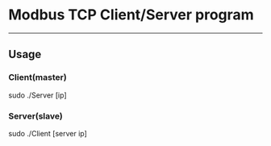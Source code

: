 # Modbus TCP Client/Server program
---
## Usage
### Client(master)
sudo ./Server [ip]
### Server(slave)
sudo ./Client [server ip]
